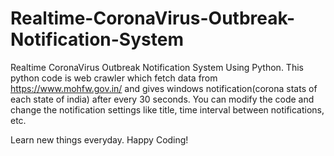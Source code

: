 # Realtime-CoronaVirus-Outbreak-Notification-System
Realtime CoronaVirus Outbreak Notification System Using Python. 
This python code is web crawler which fetch data from https://www.mohfw.gov.in/ and gives windows notification(corona stats of each state of india) after every 30 seconds.
You can modify the code and change the notification settings like title, time interval between notifications, etc.

Learn new things everyday.
Happy Coding!
